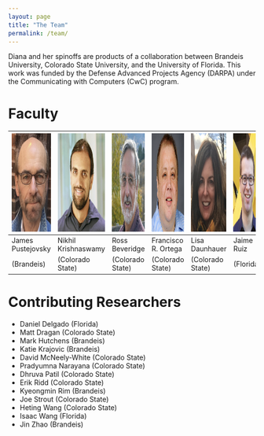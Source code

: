 ```yaml
---
layout: page
title: "The Team"
permalink: /team/
---
```


Diana and her spinoffs are products of a collaboration between Brandeis University, Colorado State University, and the University of Florida.  This work was funded by the Defense Advanced Projects Agency (DARPA) under the Communicating with Computers (CwC) program.

# Faculty

| <img src="../assets/images/headshots/pustejovsky.png" height="200"> | <img src="../assets/images/headshots/krishnaswamy.png" height="200"> | <img src="../assets/images/headshots/beveridge.png" height="200"> | <img src="../assets/images/headshots/ortega.png" height="200"> | <img src="../assets/images/headshots/daunhauer.png" height="200"> | <img src="../assets/images/headshots/ruiz.png" height="200"> |
|-|-|-|-|-|-|
| James Pustejovsky | Nikhil Krishnaswamy | Ross Beveridge | Francisco R. Ortega | Lisa Daunhauer | Jaime Ruiz
| (Brandeis) | (Colorado State) | (Colorado State) | (Colorado State) | (Colorado State) | (Florida)

# Contributing Researchers

* Daniel Delgado (Florida)
* Matt Dragan (Colorado State)
* Mark Hutchens (Brandeis)
* Katie Krajovic (Brandeis)
* David McNeely-White (Colorado State)
* Pradyumna Narayana (Colorado State)
* Dhruva Patil (Colorado State)
* Erik Ridd (Colorado State)
* Kyeongmin Rim (Brandeis)
* Joe Strout (Colorado State)
* Heting Wang (Colorado State)
* Isaac Wang (Florida)
* Jin Zhao (Brandeis)

